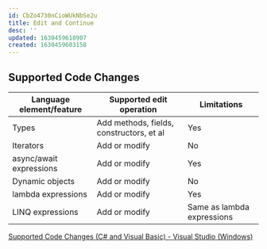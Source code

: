 ```yaml
---
id: CbZo4730nCioWUkNbSe2u
title: Edit and Continue
desc: ''
updated: 1630459618907
created: 1630459603158
---
```



## Supported Code Changes


| Language element/feature | Supported edit operation                 | Limitations                |
| ------------------------ | ---------------------------------------- | -------------------------- |
| Types                    | Add methods, fields, constructors, et al | Yes                        |
| Iterators                | Add or modify                            | No                         |
| async/await expressions  | Add or modify                            | Yes                        |
| Dynamic objects          | Add or modify                            | No                         |
| lambda expressions       | Add or modify                            | Yes                        |
| LINQ expressions         | Add or modify                            | Same as lambda expressions |

[Supported Code Changes (C# and Visual Basic) - Visual Studio (Windows)](https://docs.microsoft.com/en-us/visualstudio/debugger/supported-code-changes-csharp?view=vs-2019&preserve-view=true)
